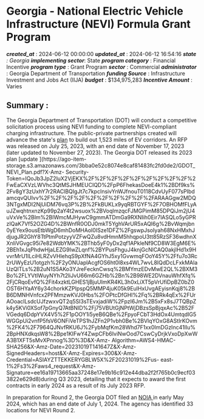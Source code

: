# Georgia - National Electric Vehicle Infrastructure (NEVI) Formula Grant Program 
 ***created_at*** : 2024-06-12 00:00:00 
 ***updated_at*** : 2024-06-12 16:54:16 
 ***state** : Georgia 
 **implementing sector***: State 
 ***program category*** : Financial Incentive 
 ***program type*** : Grant Program 
 ***sector*** : Commercial 
 ***administrator*** : Georgia Department of Transportation 
 ***funding Source*** : Infrastructure Investment and Jobs Act (IIJA) 
 ***budget*** : $134,975,283 
 ***Incentive Amount*** : Varies

 
 ## Summary : 
 The Georgia Department of Transportation (DOT) will conduct a competitive
solicitation process using NEVI funding to complete NEVI-compliant charging
infrastructure. The public-private partnerships created will advance the
state's
[plan](https://www.fhwa.dot.gov/environment/nevi/ev_deployment_plans/ga_nevi_plan.pdf)
to build out 1,523 miles of EV corridors. An RFP was released on July 25,
2023, with an end date of November 17, 2023 (later updated to November 27,
2023). The Georgia DOT released its 2023 plan [update ](https://ago-item-
storage.s3.amazonaws.com/3bba0e52c8074e8caf81483fc2fd0de2/GDOT_NEVI_Plan.pdf?X-Amz-
Security-
Token=IQoJb3JpZ2luX2VjEKX%2F%2F%2F%2F%2F%2F%2F%2F%2F%2FwEaCXVzLWVhc3QtMSJHMEUCIQD%2FpP6FhekasDoeE4k1%2BDf9ks%2Fv8gY3zUxhY7r2RAClBQIgJt7c7kpcInsivYnWJfnouT0118CdvUyF077sPIbdamcqvQUIvv%2F%2F%2F%2F%2F%2F%2F%2F%2F%2FARAAGgw2MDQ3NTgxMDI2NjUiDM76vq3P%2B%2FkBUKLx9yqRBTGYF%2F7OBHOMfFLyAuJZwqhtnxnzKp99p2aY4t2wsuox%2BVoqlmzqcFJMGPimM85DPQiJm2jU4uVxVe%2Blm%2BlWmcMJHywC9gmmATDmGa9RXNIih0Eir7lASQLo5yGPRzIQaK7Vf52OZG4D%2BWnfR0ODJ0mkT5YghVArUR5xAQI6g%2BvWqmjbn0yEYex9ousEtbWgD6mhDoMHAoI0ISze1DFZ%2FgswpJsoIyah68NxHMxhJdjugJR2GhY8TtPtmPotzyyVZFwQZu8vdHmnM5hhqpoU3tt85RzSF36wdhnXXnIiVGvgc95i7e82WdbYMK%2BThb5yF0yDx2qf1APkleNf9CD8W3EgM6E%2BEh1xJqPhdwHjaLEZG9IwZLqnf%2BYPusFhguJ4knjGcNlCAQ0akjlHd1x9HvvrMrU1ILciHLRZvVHlehqS9pXfNA4GYhJ5xy1GvwmqFOoY45Y%2Ffu7o3Rc2rUWyEzU1otgzh%2F2yONUaplAcgfOS6ht0l8xs4WL7wvL8IQdDcLFxkMAlaUzQITLs%2B2uN1S5AKo3YJreFecknCwsq%2BMYmzEDvMwE2QL%2BXM3Bo%2FLYVtIWuyNYh7t2liJvU66m6GZHb%2Bn%2B98WE2DVnauWhfXfq%2FjCRqoEvfQ%2Fit4xzktLGHES1jBjuUImKR4KL3h0xLiXT5pVrUfiDpBZ0bZ0OST6HYaAY6y34chorkKZPIpspQ5MMP4juK05k9EulHxUvgAEyisnKqj8%2BB6DMNHVnfcx2PFMmzwKVJ0Hbs%2FOPtcDfGHI%2Fq%2BRk4qEx%2FUrAOoaclLsdcUJfzwxvQT2q5SI3sTEvxjadiW%2FpzI6Jm%2B5xFx8sJ7TQBpZk4y5KVi0XSof7pGnyQ7AtBNID%2Fj75VBUtGjNPtWjDBzsSpBjqxAc%2B52FVGedq6DdpYVX4V5%2F1pOOY1i5yeB6QBe%2FpyoFCbT3HdOx4UmtqdIG5WGGpUi2vnfP5fsV6ONFiVeTPS1hJZFn2P1vbh0Be%2BVlqYOxG8AStIrKOvm%2FK4%2F7964QJNvfRKU6J%2FybMqfKm28Whd7F1xx0ImDGzInc41lIu%2BpHNXdkqsW8%2Bpe1KIFwY4ZwpCFb6IviNwOod7CswCyDrjkVxoDpXwWA3B1XFT5sMvXPnnog%3D%3D&X-Amz-
Algorithm=AWS4-HMAC-SHA256&X-Amz-Date=20231019T141647Z&X-Amz-
SignedHeaders=host&X-Amz-Expires=300&X-Amz-
Credential=ASIAYZTTEKKERYGBLW5X%2F20231019%2Fus-
east-1%2Fs3%2Faws4_request&X-Amz-
Signature=ee16a19713665aa37248e17e9b16c912e44dba2f2f765b0c9ecf033822e629d8)during
Q3 2023, detailing that it expects to award the first contracts in early 2024
as a result of its July 2023 RFP.

In preparation for Round 2, the Georgia DOT filed an [NOIA
](https://ssl.doas.state.ga.us/gpr/eventDetails?eSourceNumber=PE-48401-RFQC-2024-000000118&sourceSystemType=gpr20)in
early May 2024, which has an end date of July 1, 2024. The agency has
identified 33 locations for NEVI Round 2.

 
 